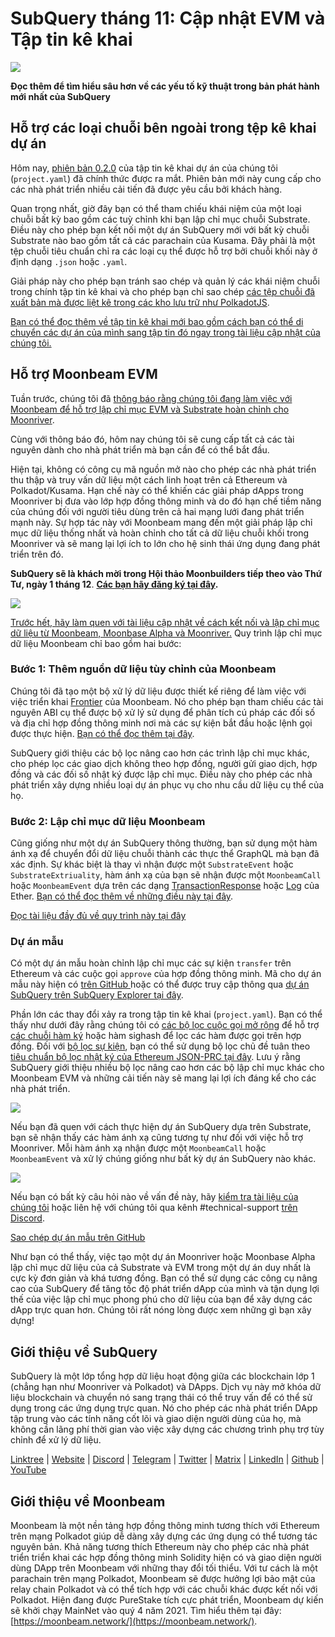 # SubQuery tháng 11: Cập nhật EVM và Tập tin kê khai

![](https://miro.medium.com/max/1400/1*q9GErDrvAyacOPm97krV6Q.png)

**Đọc thêm để tìm hiểu sâu hơn về các yếu tố kỹ thuật trong bản phát hành mới nhất của SubQuery**

## Hỗ trợ các loại chuỗi bên ngoài trong tệp kê khai dự án

Hôm nay, [phiên bản 0.2.0](https://doc.subquery.network/create/manifest/) của tập tin kê khai dự án của chúng tôi (`project.yaml`) đã chính thức được ra mắt. Phiên bản mới này cung cấp cho các nhà phát triển nhiều cải tiến đã được yêu cầu bởi khách hàng.

Quan trọng nhất, giờ đây bạn có thể tham chiếu khái niệm của một loại chuỗi bất kỳ bao gồm các tuỳ chỉnh khi bạn lập chỉ mục chuỗi Substrate. Điều này cho phép bạn kết nối một dự án SubQuery mới với bất kỳ chuỗi Substrate nào bao gồm tất cả các parachain của Kusama. Đây phải là một tệp chuỗi tiêu chuẩn chỉ ra các loại cụ thể được hỗ trợ bởi chuỗi khối này ở định dạng `.json` hoặc `.yaml`.

Giải pháp này cho phép bạn tránh sao chép và quản lý các khái niệm chuỗi trong chính tập tin kê khai và cho phép bạn chỉ sao chép [các tệp chuỗi đã xuất bản mà được liệt kê trong các kho lưu trữ như PolkadotJS](https://github.com/polkadot-js/apps/tree/master/packages/apps-config/src/api/spec).

[Bạn có thể đọc thêm về tập tin kê khai mới bao gồm cách bạn có thể di chuyển các dự án của mình sang tập tin đó ngay trong tài liệu cập nhật của chúng tôi.](https://doc.subquery.network/create/manifest/)

## Hỗ trợ Moonbeam EVM

Tuần trước, chúng tôi đã [thông báo rằng chúng tôi đang làm việc với Moonbeam để hỗ trợ lập chỉ mục EVM và Substrate hoàn chỉnh cho Moonriver](../customer_announcements/20211028-moonbeam-evm.md).

Cùng với thông báo đó, hôm nay chúng tôi sẽ cung cấp tất cả các tài nguyên dành cho nhà phát triển mà bạn cần để có thể bắt đầu.

Hiện tại, không có công cụ mã nguồn mở nào cho phép các nhà phát triển thu thập và truy vấn dữ liệu một cách linh hoạt trên cả Ethereum và Polkadot/Kusama. Hạn chế này có thể khiến các giải pháp dApps trong Moonriver bị đưa vào lớp hợp đồng thông minh và do đó hạn chế tiềm năng của chúng đối với người tiêu dùng trên cả hai mạng lưới đang phát triển mạnh này. Sự hợp tác này với Moonbeam mang đến một giải pháp lập chỉ mục dữ liệu thống nhất và hoàn chỉnh cho tất cả dữ liệu chuỗi khối trong Moonriver và sẽ mang lại lợi ích to lớn cho hệ sinh thái ứng dụng đang phát triển trên đó.

**SubQuery sẽ là khách mời trong Hội thảo Moonbuilders tiếp theo vào Thứ Tư, ngày 1 tháng 12**. [**Các bạn hãy đăng ký tại đây**](https://www.crowdcast.io/e/moonbuilders-ws/10)**.**

![](https://miro.medium.com/max/600/1*AET6Ek_PqFDRoc29Jiitnw.gif)

[Trước hết, hãy làm quen với tài liệu cập nhật về cách kết nối và lập chỉ mục dữ liệu từ Moonbeam, Moonbase Alpha và Moonriver.](https://doc.subquery.network/create/substrate-evm/) Quy trình lập chỉ mục dữ liệu Moonbeam chỉ bao gồm hai bước:

### Bước 1: Thêm nguồn dữ liệu tùy chỉnh của Moonbeam

Chúng tôi đã tạo một bộ xử lý dữ liệu được thiết kế riêng để làm việc với việc triển khai [Frontier](https://github.com/paritytech/frontier) của Moonbeam. Nó cho phép bạn tham chiếu các tài nguyên ABI cụ thể được bộ xử lý sử dụng để phân tích cú pháp các đối số và địa chỉ hợp đồng thông minh nơi mà các sự kiện bắt đầu hoặc lệnh gọi được thực hiện. [Bạn có thể đọc thêm tại đây](https://doc.subquery.network/create/substrate-evm/#data-source-spec).

SubQuery giới thiệu các bộ lọc nâng cao hơn các trình lập chỉ mục khác, cho phép lọc các giao dịch không theo hợp đồng, người gửi giao dịch, hợp đồng và các đối số nhật ký được lập chỉ mục. Điều này cho phép các nhà phát triển xây dựng nhiều loại dự án phục vụ cho nhu cầu dữ liệu cụ thể của họ.

### Bước 2: Lập chỉ mục dữ liệu Moonbeam

Cũng giống như một dự án SubQuery thông thường, bạn sử dụng một hàm ánh xạ để chuyển đổi dữ liệu chuỗi thành các thực thể GraphQL mà bạn đã xác định. Sự khác biệt là thay vì nhận được một `SubstrateEvent` hoặc `SubstrateExtriuality`, hàm ánh xạ của bạn sẽ nhận được một `MoonbeamCall` hoặc `MoonbeamEvent` dựa trên các dạng [TransactionResponse](https://docs.ethers.io/v5/api/providers/types/#providers-TransactionResponse) hoặc [Log](https://docs.ethers.io/v5/api/providers/types/#providers-Log) của Ether. [Bạn có thể đọc thêm về những điều này tại đây](https://doc.subquery.network/create/substrate-evm/#frontierevmcall).

[Đọc tài liệu đầy đủ về quy trình này tại đây](https://doc.subquery.network/create/substrate-evm/#frontierevmcall)

### Dự án mẫu

Có một dự án mẫu hoàn chỉnh lập chỉ mục các sự kiện `transfer` trên Ethereum và các cuộc gọi `approve` của hợp đồng thông minh. Mã cho dự án mẫu này hiện có [trên GitHub ](https://github.com/subquery/tutorials-moonriver-evm-starter) hoặc có thể được truy cập thông qua [dự án SubQuery trên SubQuery Explorer tại đây](https://explorer.subquery.network/subquery/subquery/moonriver-evm-starter-project).

Phần lớn các thay đổi xảy ra trong tập tin kê khai (`project.yaml`). Bạn có thể thấy như dưới đây rằng chúng tôi có [ các bộ lọc cuộc gọi mở rộng](https://doc.subquery.network/create/substrate-evm/#call-filters) để hỗ trợ [ các chuỗi hàm ký](https://docs.ethers.io/v5/api/utils/abi/fragments/#FunctionFragment) hoặc hàm sighash để lọc các hàm được gọi trên hợp đồng. Đối với [bộ lọc sự kiện](https://doc.subquery.network/create/substrate-evm/#event-filters), bạn có thể sử dụng bộ lọc chủ đề tuân theo [tiêu chuẩn bộ lọc nhật ký của Ethereum JSON-PRC tại đây](https://docs.ethers.io/v5/concepts/events/). Lưu ý rằng SubQuery giới thiệu nhiều bộ lọc nâng cao hơn các bộ lập chỉ mục khác cho Moonbeam EVM và những cải tiến này sẽ mang lại lợi ích đáng kể cho các nhà phát triển.

![](https://miro.medium.com/max/700/1*4JRHItnILfCie4FT6sYLEA.png)

Nếu bạn đã quen với cách thực hiện dự án SubQuery dựa trên Substrate, bạn sẽ nhận thấy các hàm ánh xạ cũng tương tự như đối với việc hỗ trợ Moonriver. Mỗi hàm ánh xạ nhận được một `MoonbeamCall` hoặc `MoonbeamEvent` và xử lý chúng giống như bất kỳ dự án SubQuery nào khác.

![](https://miro.medium.com/max/700/1*k4_uJYYCsTnPRRJ7avq2WA.png)

Nếu bạn có bất kỳ câu hỏi nào về vấn đề này, hãy [kiểm tra tài liệu của chúng tôi](https://doc.subquery.network/create/substrate-evm) hoặc liên hệ với chúng tôi qua kênh #technical-support [trên Discord](https://discord.com/invite/subquery).

[Sao chép dự án mẫu trên GitHub](https://github.com/subquery/tutorials-moonriver-evm-starter)

Như bạn có thể thấy, việc tạo một dự án Moonriver hoặc Moonbase Alpha lập chỉ mục dữ liệu của cả Substrate và EVM trong một dự án duy nhất là cực kỳ đơn giản và khá tương đồng. Bạn có thể sử dụng các công cụ nâng cao của SubQuery để tăng tốc độ phát triển dApp của mình và tận dụng lợi thế của việc lập chỉ mục phong phú cho dữ liệu của bạn để xây dựng các dApp trực quan hơn. Chúng tôi rất nóng lòng được xem những gì bạn xây dựng!

## Giới thiệu về SubQuery

SubQuery là một lớp tổng hợp dữ liệu hoạt động giữa các blockchain lớp 1 (chẳng hạn như Moonriver và Polkadot) và DApps. Dịch vụ này mở khóa dữ liệu blockchain và chuyển nó sang trạng thái có thể truy vấn để có thể sử dụng trong các ứng dụng trực quan. Nó cho phép các nhà phát triển DApp tập trung vào các tính năng cốt lõi và giao diện người dùng của họ, mà không cần lãng phí thời gian vào việc xây dựng các chương trình phụ trợ tùy chỉnh để xử lý dữ liệu.

​​[Linktree](https://linktr.ee/subquerynetwork) | [Website](https://subquery.network/) | [Discord](https://discord.com/invite/78zg8aBSMG) | [Telegram](https://t.me/subquerynetwork) | [Twitter](https://twitter.com/subquerynetwork) | [Matrix](https://matrix.to/#/#subquery:matrix.org) | [LinkedIn](https://www.linkedin.com/company/subquery) | [Github](https://github.com/subquery/subql) | [YouTube](https://www.youtube.com/channel/UCi1a6NUUjegcLHDFLr7CqLw)

## Giới thiệu về Moonbeam

Moonbeam là một nền tảng hợp đồng thông minh tương thích với Ethereum trên mạng Polkadot giúp dễ dàng xây dựng các ứng dụng có thể tương tác nguyên bản. Khả năng tương thích Ethereum này cho phép các nhà phát triển triển khai các hợp đồng thông minh Solidity hiện có và giao diện người dùng DApp trên Moonbeam với những thay đổi tối thiểu. Với tư cách là một parachain trên mạng Polkadot, Moonbeam sẽ được hưởng lợi bảo mật của relay chain Polkadot và có thể tích hợp với các chuỗi khác được kết nối với Polkadot. Hiện đang được PureStake tích cực phát triển, Moonbeam dự kiến sẽ khởi chạy MainNet vào quý 4 năm 2021. Tìm hiểu thêm tại đây: [https://moonbeam.network/](https://moonbeam.network/).

